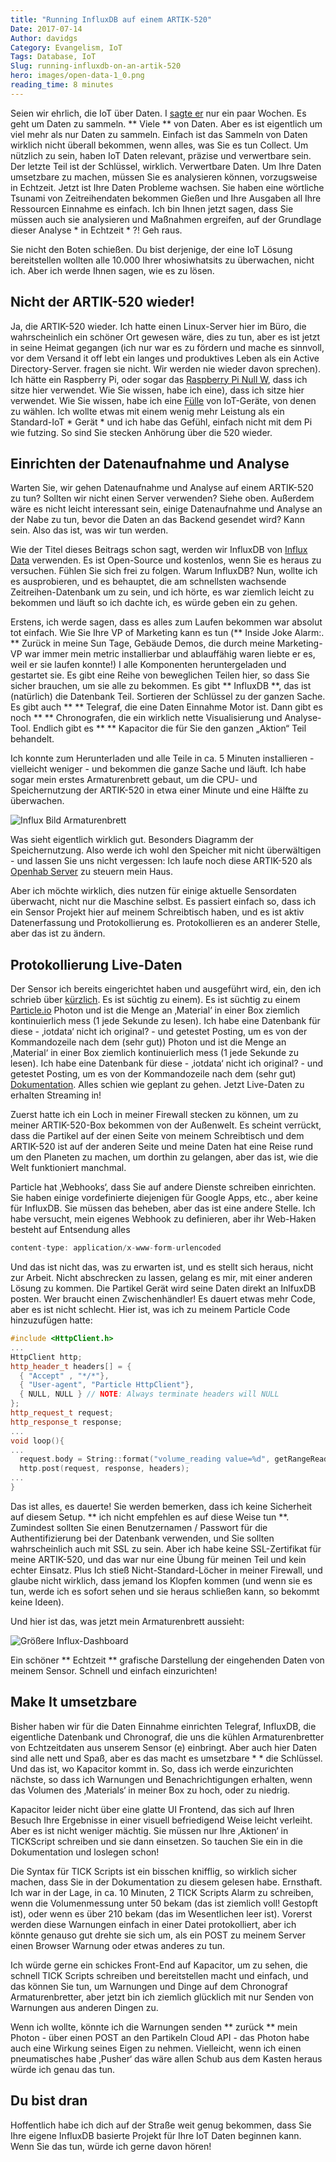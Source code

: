 ```yaml
---
title: "Running InfluxDB auf einem ARTIK-520"
Date: 2017-07-14
Author: davidgs
Category: Evangelism, IoT
Tags: Database, IoT
Slug: running-influxdb-on-an-artik-520
hero: images/open-data-1_0.png
reading_time: 8 minutes
---
```



Seien wir ehrlich, die IoT über Daten. I [sagte er](/posts/category/iot/you-havent-seen-big-data-yet/) nur ein paar Wochen. Es geht um Daten zu sammeln. ** Viele ** von Daten. Aber es ist eigentlich um viel mehr als nur Daten zu sammeln. Einfach ist das Sammeln von Daten wirklich nicht überall bekommen, wenn alles, was Sie es tun Collect. Um nützlich zu sein, haben IoT Daten relevant, präzise und verwertbare sein. Der letzte Teil ist der Schlüssel, wirklich. Verwertbare Daten. Um Ihre Daten umsetzbare zu machen, müssen Sie es analysieren können, vorzugsweise in Echtzeit. Jetzt ist Ihre Daten Probleme wachsen. Sie haben eine wörtliche Tsunami von Zeitreihendaten bekommen Gießen und Ihre Ausgaben all Ihre Ressourcen Einnahme es einfach. Ich bin Ihnen jetzt sagen, dass Sie müssen auch sie analysieren und Maßnahmen ergreifen, auf der Grundlage dieser Analyse * in Echtzeit * ?! Geh raus.

Sie nicht den Boten schießen. Du bist derjenige, der eine IoT Lösung bereitstellen wollten alle 10.000 Ihrer whosiwhatsits zu überwachen, nicht ich. Aber ich werde Ihnen sagen, wie es zu lösen.

## Nicht der ARTIK-520 wieder!

Ja, die ARTIK-520 wieder. Ich hatte einen Linux-Server hier im Büro, die wahrscheinlich ein schöner Ort gewesen wäre, dies zu tun, aber es ist jetzt in seine Heimat gegangen (ich nur war es zu fördern und mache es sinnvoll, vor dem Versand it off lebt ein langes und produktives Leben als ein Active Directory-Server. fragen sie nicht. Wir werden nie wieder davon sprechen). Ich hätte ein Raspberry Pi, oder sogar das [Raspberry Pi Null W](/posts/category/iot/iot-hardware/accessing-your-raspberry-pi-zero-w/), dass ich sitze hier verwendet. Wie Sie wissen, habe ich eine), dass ich sitze hier verwendet. Wie Sie wissen, habe ich eine [Fülle](/posts/category/iot/the-updated-big-board-of-iot/) von IoT-Geräte, von denen zu wählen. Ich wollte etwas mit einem wenig mehr Leistung als ein Standard-IoT * Gerät * und ich habe das Gefühl, einfach nicht mit dem Pi wie futzing. So sind Sie stecken Anhörung über die 520 wieder.

## Einrichten der Datenaufnahme und Analyse

Warten Sie, wir gehen Datenaufnahme und Analyse auf einem ARTIK-520 zu tun? Sollten wir nicht einen Server verwenden? Siehe oben. Außerdem wäre es nicht leicht interessant sein, einige Datenaufnahme und Analyse an der Nabe zu tun, bevor die Daten an das Backend gesendet wird? Kann sein. Also das ist, was wir tun werden.

Wie der Titel dieses Beitrags schon sagt, werden wir InfluxDB von [Influx Data](https://www.influxdata.com/) verwenden. Es ist Open-Source und kostenlos, wenn Sie es heraus zu versuchen. Fühlen Sie sich frei zu folgen. Warum InfluxDB? Nun, wollte ich es ausprobieren, und es behauptet, die am schnellsten wachsende Zeitreihen-Datenbank um zu sein, und ich hörte, es war ziemlich leicht zu bekommen und läuft so ich dachte ich, es würde geben ein zu gehen.

Erstens, ich werde sagen, dass es alles zum Laufen bekommen war absolut tot einfach. Wie Sie Ihre VP of Marketing kann es tun (** Inside Joke Alarm:. ** Zurück in meine Sun Tage, Gebäude Demos, die durch meine Marketing-VP war immer mein metric installierbar und ablauffähig waren liebte er es, weil er sie laufen konnte!) I alle Komponenten heruntergeladen und gestartet sie. Es gibt eine Reihe von beweglichen Teilen hier, so dass Sie sicher brauchen, um sie alle zu bekommen. Es gibt ** InfluxDB **, das ist (natürlich) die Datenbank Teil. Sortieren der Schlüssel zu der ganzen Sache. Es gibt auch ** ** Telegraf, die eine Daten Einnahme Motor ist. Dann gibt es noch ** ** Chronografen, die ein wirklich nette Visualisierung und Analyse-Tool. Endlich gibt es ** ** Kapacitor die für Sie den ganzen „Aktion“ Teil behandelt.

Ich konnte zum Herunterladen und alle Teile in ca. 5 Minuten installieren - vielleicht weniger - und bekommen die ganze Sache und läuft. Ich habe sogar mein erstes Armaturenbrett gebaut, um die CPU- und Speichernutzung der ARTIK-520 in etwa einer Minute und eine Hälfte zu überwachen.

![Influx Bild Armaturenbrett](/posts/category/database/images/Safari031.jpg)

Was sieht eigentlich wirklich gut. Besonders Diagramm der Speichernutzung. Also werde ich wohl den Speicher mit nicht überwältigen - und lassen Sie uns nicht vergessen: Ich laufe noch diese ARTIK-520 als [Openhab Server](/posts/category/iot/iot-hardware/openhab-server-artik-520/) zu steuern mein Haus.

Aber ich möchte wirklich, dies nutzen für einige aktuelle Sensordaten überwacht, nicht nur die Maschine selbst. Es passiert einfach so, dass ich ein Sensor Projekt hier auf meinem Schreibtisch haben, und es ist aktiv Datenerfassung und Protokollierung es. Protokollieren es an anderer Stelle, aber das ist zu ändern.

## Protokollierung Live-Daten

Der Sensor ich bereits eingerichtet haben und ausgeführt wird, ein, den ich schrieb über [kürzlich](/posts/category/iot/playing-with-distance/). Es ist süchtig zu einem). Es ist süchtig zu einem [Particle.io](http://particle.io/) Photon und ist die Menge an ‚Material‘ in einer Box ziemlich kontinuierlich mess (1 jede Sekunde zu lesen). Ich habe eine Datenbank für diese - ‚iotdata‘ nicht ich original? - und getestet Posting, um es von der Kommandozeile nach dem (sehr gut)) Photon und ist die Menge an ‚Material‘ in einer Box ziemlich kontinuierlich mess (1 jede Sekunde zu lesen). Ich habe eine Datenbank für diese - ‚iotdata‘ nicht ich original? - und getestet Posting, um es von der Kommandozeile nach dem (sehr gut) [Dokumentation](https://docs.influxdata.com/influxdb/v1.2/guides/writing_data/). Alles schien wie geplant zu gehen. Jetzt Live-Daten zu erhalten Streaming in!

Zuerst hatte ich ein Loch in meiner Firewall stecken zu können, um zu meiner ARTIK-520-Box bekommen von der Außenwelt. Es scheint verrückt, dass die Partikel auf der einen Seite von meinem Schreibtisch und dem ARTIK-520 ist auf der anderen Seite und meine Daten hat eine Reise rund um den Planeten zu machen, um dorthin zu gelangen, aber das ist, wie die Welt funktioniert manchmal.

Particle hat ‚Webhooks‘, dass Sie auf andere Dienste schreiben einrichten. Sie haben einige vordefinierte diejenigen für Google Apps, etc., aber keine für InfluxDB. Sie müssen das beheben, aber das ist eine andere Stelle. Ich habe versucht, mein eigenes Webhook zu definieren, aber ihr Web-Haken besteht auf Entsendung alles

```js
content-type: application/x-www-form-urlencoded
```

Und das ist nicht das, was zu erwarten ist, und es stellt sich heraus, nicht zur Arbeit. Nicht abschrecken zu lassen, gelang es mir, mit einer anderen Lösung zu kommen. Die Partikel Gerät wird seine Daten direkt an InlfuxDB posten. Wer braucht einen Zwischenhändler! Es dauert etwas mehr Code, aber es ist nicht schlecht. Hier ist, was ich zu meinem Particle Code hinzuzufügen hatte:

```cpp
#include <HttpClient.h>
...
HttpClient http;
http_header_t headers[] = {
  { "Accept" , "*/*"},
  { "User-agent", "Particle HttpClient"},
  { NULL, NULL } // NOTE: Always terminate headers will NULL
};
http_request_t request;
http_response_t response;
...
void loop(){
...
  request.body = String::format("volume_reading value=%d", getRangeReading());
  http.post(request, response, headers);
...
} 
```

Das ist alles, es dauerte! Sie werden bemerken, dass ich keine Sicherheit auf diesem Setup. ** ich nicht empfehlen es auf diese Weise tun **. Zumindest sollten Sie einen Benutzernamen / Passwort für die Authentifizierung bei der Datenbank verwenden, und Sie sollten wahrscheinlich auch mit SSL zu sein. Aber ich habe keine SSL-Zertifikat für meine ARTIK-520, und das war nur eine Übung für meinen Teil und kein echter Einsatz. Plus Ich stieß Nicht-Standard-Löcher in meiner Firewall, und glaube nicht wirklich, dass jemand los Klopfen kommen (und wenn sie es tun, werde ich es sofort sehen und sie heraus schließen kann, so bekommt keine Ideen).

Und hier ist das, was jetzt mein Armaturenbrett aussieht:

![Größere Influx-Dashboard](/posts/category/database/images/Safari033.jpg )

Ein schöner ** Echtzeit ** grafische Darstellung der eingehenden Daten von meinem Sensor. Schnell und einfach einzurichten!

## Make It umsetzbare

Bisher haben wir für die Daten Einnahme einrichten Telegraf, InfluxDB, die eigentliche Datenbank und Chronograf, die uns die kühlen Armaturenbretter von Echtzeitdaten aus unserem Sensor (e) einbringt. Aber auch hier Daten sind alle nett und Spaß, aber es das macht es umsetzbare * * die Schlüssel. Und das ist, wo Kapacitor kommt in. So, dass ich werde einzurichten nächste, so dass ich Warnungen und Benachrichtigungen erhalten, wenn das Volumen des ‚Materials‘ in meiner Box zu hoch, oder zu niedrig.

Kapacitor leider nicht über eine glatte UI Frontend, das sich auf Ihren Besuch Ihre Ergebnisse in einer visuell befriedigend Weise leicht verleiht. Aber es ist nicht weniger mächtig. Sie müssen nur Ihre ‚Aktionen‘ in TICKScript schreiben und sie dann einsetzen. So tauchen Sie ein in die Dokumentation und loslegen schon!

Die Syntax für TICK Scripts ist ein bisschen knifflig, so wirklich sicher machen, dass Sie in der Dokumentation zu diesem gelesen habe. Ernsthaft. Ich war in der Lage, in ca. 10 Minuten, 2 TICK Scripts Alarm zu schreiben, wenn die Volumenmessung unter 50 bekam (das ist ziemlich voll! Gestopft ist), oder wenn es über 210 bekam (das im Wesentlichen leer ist). Vorerst werden diese Warnungen einfach in einer Datei protokolliert, aber ich könnte genauso gut drehte sie sich um, als ein POST zu meinem Server einen Browser Warnung oder etwas anderes zu tun.

Ich würde gerne ein schickes Front-End auf Kapacitor, um zu sehen, die schnell TICK Scripts schreiben und bereitstellen macht und einfach, und das können Sie tun, um Warnungen und Dinge auf dem Chronograf Armaturenbretter, aber jetzt bin ich ziemlich glücklich mit nur Senden von Warnungen aus anderen Dingen zu.

Wenn ich wollte, könnte ich die Warnungen senden ** zurück ** mein Photon - über einen POST an den Partikeln Cloud API - das Photon habe auch eine Wirkung seines Eigen zu nehmen. Vielleicht, wenn ich einen pneumatisches habe ‚Pusher‘ das wäre allen Schub aus dem Kasten heraus würde ich genau das tun.

## Du bist dran

Hoffentlich habe ich dich auf der Straße weit genug bekommen, dass Sie Ihre eigene InfluxDB basierte Projekt für Ihre IoT Daten beginnen kann. Wenn Sie das tun, würde ich gerne davon hören!
